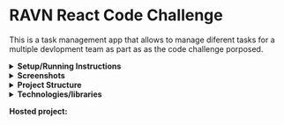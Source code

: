 # RAVN React Code Challenge

This is a task management app that allows to manage diferent tasks for a multiple devlopment team as part as as the code challenge porposed.

<details>
    <summary><strong>Setup/Running Instructions</strong></summary>

In the project directory, you can run:

### `npm start`

Runs the app in the development mode.\
Open [http://localhost:3000](http://localhost:3000) to view it in your browser.

The page will reload when you make changes.\
You may also see any lint errors in the console.

### `npm test`

Launches the test runner in the interactive watch mode.\
See the section about [running tests](https://facebook.github.io/create-react-app/docs/running-tests) for more information.

### `npm run build`

Builds the app for production to the `build` folder.\
It correctly bundles React in production mode and optimizes the build for the best performance.

The build is minified and the filenames include the hashes.\
Your app is ready to be deployed!

See the section about [deployment](https://facebook.github.io/create-react-app/docs/deployment) for more information.

### `npm run eject`

**Note: this is a one-way operation. Once you `eject`, you can't go back!**

If you aren't satisfied with the build tool and configuration choices, you can `eject` at any time. This command will remove the single build dependency from your project.

Instead, it will copy all the configuration files and the transitive dependencies (webpack, Babel, ESLint, etc) right into your project so you have full control over them. All of the commands except `eject` will still work, but they will point to the copied scripts so you can tweak them. At this point you're on your own.

You don't have to ever use `eject`. The curated feature set is suitable for small and middle deployments, and you shouldn't feel obligated to use this feature. However we understand that this tool wouldn't be useful if you couldn't customize it when you are ready for it.

</details>
<details>
    <summary><strong>Screenshots</strong></summary>
</details>
<details>
    <summary><strong>Project Structure</strong></summary>
</details>
<details>
    <summary><strong>Technologies/libraries</strong></summary>

## React <img height="20" src="https://upload.wikimedia.org/wikipedia/commons/thumb/4/47/React.svg/250px-React.svg.png">
React is a JavaScript library for building user interfaces, particularly single-page applications (SPAs). It was developed by Facebook and released as an open-source project in 2013. React is known for its declarative and component-based approach, making it easier to create interactive UIs.

## Mantine <svg height="20" xmlns="http://www.w3.org/2000/svg" fill="none" viewBox="0 0 163 163"><path fill="#339AF0" d="M162.162 81.5c0-45.011-36.301-81.5-81.08-81.5C36.301 0 0 36.489 0 81.5 0 126.51 36.301 163 81.081 163s81.081-36.49 81.081-81.5z"/><path fill="#fff" d="M65.983 43.049a6.234 6.234 0 00-.336 6.884 6.14 6.14 0 001.618 1.786c9.444 7.036 14.866 17.794 14.866 29.52 0 11.726-5.422 22.484-14.866 29.52a6.145 6.145 0 00-1.616 1.786 6.21 6.21 0 00-.694 4.693 6.21 6.21 0 001.028 2.186 6.151 6.151 0 006.457 2.319 6.154 6.154 0 002.177-1.035 50.083 50.083 0 007.947-7.39h17.493c3.406 0 6.174-2.772 6.174-6.194s-2.762-6.194-6.174-6.194h-9.655a49.165 49.165 0 004.071-19.69 49.167 49.167 0 00-4.07-19.692h9.66c3.406 0 6.173-2.771 6.173-6.194 0-3.422-2.762-6.193-6.173-6.193H82.574a50.112 50.112 0 00-7.952-7.397 6.15 6.15 0 00-4.578-1.153 6.189 6.189 0 00-4.055 2.438h-.006z"/><path fill="#fff" fill-rule="evenodd" d="M56.236 79.391a9.342 9.342 0 01.632-3.608 9.262 9.262 0 011.967-3.077 9.143 9.143 0 012.994-2.063 9.06 9.06 0 017.103 0 9.145 9.145 0 012.995 2.063 9.262 9.262 0 011.967 3.077 9.339 9.339 0 01-2.125 10.003 9.094 9.094 0 01-6.388 2.63 9.094 9.094 0 01-6.39-2.63 9.3 9.3 0 01-2.755-6.395z" clip-rule="evenodd"/></svg>

Mantine is a React components library focused on providing great user and developer experience. Mantine development was started in January 2021 and the 1.0 version was released on May 3rd, 2021, and since then, more than 200 releases have been published.

</details>

**Hosted project:**
